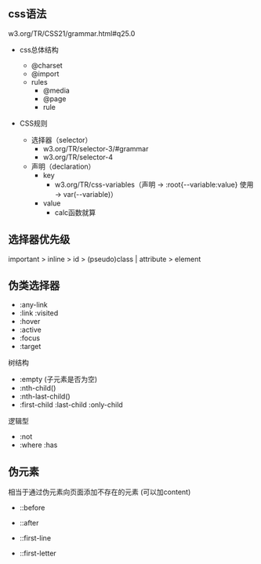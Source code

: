## css语法
  w3.org/TR/CSS21/grammar.html#q25.0
+ css总体结构
  + @charset
  + @import
  + rules 
    + @media
    + @page
    + rule

+ CSS规则
  + 选择器（selector）
    + w3.org/TR/selector-3/#grammar
    + w3.org/TR/selector-4
  + 声明（declaration）
    + key
      + w3.org/TR/css-variables（声明 -> :root{--variable:value}
      使用 -> var(--variable)）
    + value
      + calc函数就算


## 选择器优先级
important > inline > id > (pseudo)class | attribute > element 

## 伪类选择器
  + :any-link
  + :link :visited
  + :hover
  + :active
  + :focus
  + :target

  树结构
  + :empty (子元素是否为空)
  + :nth-child()
  + :nth-last-child()
  + :first-child    :last-child  :only-child

  逻辑型
  + :not
  + :where  :has

  ## 伪元素
  相当于通过伪元素向页面添加不存在的元素
  (可以加content)
  + ::before
  + ::after

  + ::first-line
  + ::first-letter